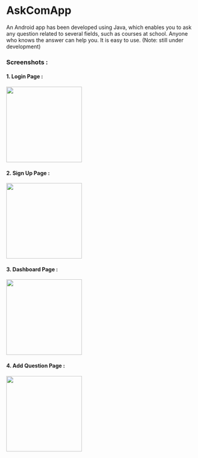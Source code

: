 # AskComApp
An Android app has been developed using Java, which enables you to ask any question related to several fields, such as courses at school. Anyone who knows the answer can help you. It is easy to use. (Note: still under development)

### Screenshots :
#### 1. Login Page :
<img src="https://i.ibb.co/LQNH2kR//image-2023-05-01-222158036.png" width="200" />

#### 2. Sign Up Page :
<img src="https://i.ibb.co/4Rxf/HCD/image-2023-05-01-222244699.png" width="200" />

#### 3. Dashboard Page :
<img src="https://i.ibb.co/MPGP/7Wv/Screenshot-2023-05-01-222458.png" width="200"/>

#### 4. Add Question Page :
<img src="https://i.ibb.co/pdXZ/pSL/image-2023-05-01-222324290.png" width="200"/>
